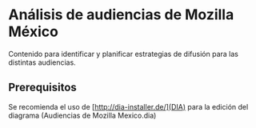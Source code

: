 # Análisis de audiencias de Mozilla México

Contenido para identificar y planificar estrategias de difusión para las distintas audiencias.

## Prerequisitos

Se recomienda el uso de [http://dia-installer.de/](DIA) para la edición del diagrama (Audiencias de Mozilla Mexico.dia)
